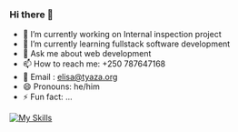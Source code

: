 ### Hi there 👋

- 🔭 I’m currently working on Internal inspection project
- 🌱 I’m currently learning fullstack software development
- 💬 Ask me about web development
- 📫 How to reach me: +250 787647168
- 📧 Email : elisa@tyaza.org
- 😄 Pronouns: he/him
- ⚡ Fun fact: ...

[![My Skills](https://skillicons.dev/icons?i=js,html,css,tailwindcss,bootstrap,mongodb,nodejs,react,express,mysql,php,linux,prisma,git,github,postman,vscode,java,postgresql,vite,figma,xd,ai,photoshop,ts)](https://skillicons.dev)

